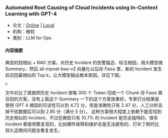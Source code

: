 ### Automated Root Causing of Cloud Incidents using In-Context Learning with GPT-4

- 论文：[Online](https://arxiv.org/pdf/2401.13810) | [Local](../pdf/Automated_Root_Causing_of_Cloud_Incidents_using_In-Context_Learning_with_GPT-4.pdf)
- 机构：微软
- 类别：LLM for Ops

#### 内容摘要

典型的找相似 + RAG 方案，对历史 Incident 的告警描述、标注根因，用大模型做 Summary，然后 all-mpnet-bse-v2 向量化以后存 Faiss 里，新的 Incident 发生后召回最相似的 Top k，让大模型输出根本原因。详见下图。

<img src="../_resources/005_001.jpeg" style="zoom:50%;" />

文中对比了直接把历史 Incident 按每 300 个 Token 切成一个 Chunk 存 Faiss 做召回的方案，没有上面这个 Summary 一下的这个方案效果好。专家打分结果是使用 GPT 4 根因的可读性可以到 4.72 分，但是准确性只有 2.47 分，人工分析去掉干扰数据后可以到 2.95 分（满分 5 分）。
这种方案很大程度上依赖于能否找到历史相似的 Incident，不过在微软只有 10.7% 的 Incident 是完全独特的，很多 Incident 都是频繁复现的，比如硬件故障和维护总是无法避免的、打补丁耗时比较久这期间问题会重复发生。